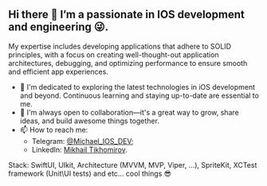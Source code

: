 ## Hi there 👋 I’m a passionate in IOS development and engineering 😜.

My expertise includes developing applications that adhere to SOLID principles, with a focus on creating well-thought-out application architectures, debugging, and optimizing performance to ensure smooth and efficient app experiences.

- 📖 I'm dedicated to exploring the latest technologies in iOS development and beyond. Continuous learning and staying up-to-date are essential to me.
- 👯 I'm always open to collaboration—it's a great way to grow, share ideas, and build awesome things together.
- 📫 How to reach me:<br>
     - Telegram: [@Michael_IOS_DEV](https://t.me/Chipset090191);
     - LinkedIn: [Mikhail Tikhomirov](https://www.linkedin.com/in/mikhail-tikhomirov-303169288). 

Stack: SwiftUI, UIkit, Architecture (MVVM, MVP, Viper, ...), SpriteKit, XCTest framework (Unit\UI tests) and etc... cool things 😎
